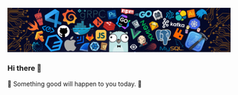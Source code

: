 ![](https://github.com/JinSooo/JinSooo/blob/main/header.png)

### Hi there 👋

💙 Something good will happen to you today. 💙

<!--
**JinSooo/JinSooo** is a ✨ _special_ ✨ repository because its `README.md` (this file) appears on your GitHub profile.

Here are some ideas to get you started:

- 🔭 I’m currently working on ...
- 🌱 I’m currently learning ...
- 👯 I’m looking to collaborate on ...
- 🤔 I’m looking for help with ...
- 💬 Ask me about ...
- 📫 How to reach me: ...
- 😄 Pronouns: ...
- ⚡ Fun fact: ...
-->
